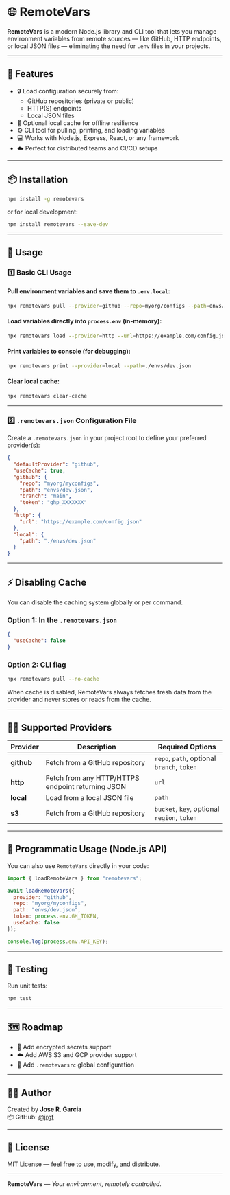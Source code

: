 # 🌐 RemoteVars

**RemoteVars** is a modern Node.js library and CLI tool that lets you manage environment variables from remote sources — like GitHub, HTTP endpoints, or local JSON files — eliminating the need for `.env` files in your projects.

---

## 🚀 Features

- 🔒 Load configuration securely from:
  - GitHub repositories (private or public)
  - HTTP(S) endpoints
  - Local JSON files
- 🧠 Optional local cache for offline resilience
- ⚙️ CLI tool for pulling, printing, and loading variables
- 💻 Works with Node.js, Express, React, or any framework
- ☁️ Perfect for distributed teams and CI/CD setups

---

## 📦 Installation

```bash
npm install -g remotevars
```

or for local development:

```bash
npm install remotevars --save-dev
```

---

## 🧮 Usage

### 1️⃣ Basic CLI Usage

#### Pull environment variables and save them to `.env.local`:

```bash
npx remotevars pull --provider=github --repo=myorg/configs --path=envs/dev.json
```

#### Load variables directly into `process.env` (in-memory):

```bash
npx remotevars load --provider=http --url=https://example.com/config.json
```

#### Print variables to console (for debugging):

```bash
npx remotevars print --provider=local --path=./envs/dev.json
```

#### Clear local cache:
```bash
npx remotevars clear-cache
```

---

### 2️⃣ `.remotevars.json` Configuration File

Create a `.remotevars.json` in your project root to define your preferred provider(s):

```json
{
  "defaultProvider": "github",
  "useCache": true,
  "github": {
    "repo": "myorg/myconfigs",
    "path": "envs/dev.json",
    "branch": "main",
    "token": "ghp_XXXXXXX"
  },
  "http": {
    "url": "https://example.com/config.json"
  },
  "local": {
    "path": "./envs/dev.json"
  }
}
```

---

## ⚡ Disabling Cache

You can disable the caching system globally or per command.

### Option 1: In the `.remotevars.json`
```json
{
  "useCache": false
}
```

### Option 2: CLI flag
```bash
npx remotevars pull --no-cache
```

When cache is disabled, RemoteVars always fetches fresh data from the provider and never stores or reads from the cache.

---

## 🧙‍♂️ Supported Providers

| Provider | Description | Required Options |
|-----------|--------------|------------------|
| **github** | Fetch from a GitHub repository | `repo`, `path`, optional `branch`, `token` |
| **http** | Fetch from any HTTP/HTTPS endpoint returning JSON | `url` |
| **local** | Load from a local JSON file | `path` |
| **s3** | Fetch from a GitHub repository | `bucket`, `key`, optional `region`, `token` |

---

## 🧱 Programmatic Usage (Node.js API)

You can also use `RemoteVars` directly in your code:

```js
import { loadRemoteVars } from "remotevars";

await loadRemoteVars({
  provider: "github",
  repo: "myorg/myconfigs",
  path: "envs/dev.json",
  token: process.env.GH_TOKEN,
  useCache: false
});

console.log(process.env.API_KEY);
```

---

## 🥪 Testing

Run unit tests:

```bash
npm test
```

---

## 🗺️ Roadmap

- 🔐 Add encrypted secrets support
- ☁️ Add AWS S3 and GCP provider support
- 🧩 Add `.remotevarsrc` global configuration

---

## 🧑‍💻 Author

Created by **Jose R. Garcia**  
📦 GitHub: [@jrgf](https://github.com/jrgf)

---

## 🪪 License

MIT License — feel free to use, modify, and distribute.

---

**RemoteVars** — *Your environment, remotely controlled.*
